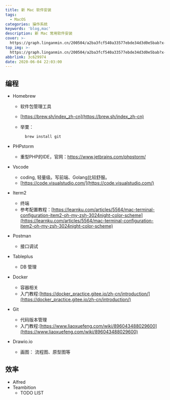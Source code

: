```yaml
---
title: 新 Mac 软件安装
tags:
  - MacOS
categories: 操作系统
keywords: 'blog,mac'
description: 新 Mac 常用软件安装
cover: >-
  https://graph.linganmin.cn/200504/a2ba3fcf540a33577ebde34d3d0e5bab?x-oss-process=image/format,webp/quality,q_10
top_img: >-
  https://graph.linganmin.cn/200504/a2ba3fcf540a33577ebde34d3d0e5bab?x-oss-process=image/format,webp/quality,q_40
abbrlink: 3c629974
date: 2020-06-04 22:03:00
---
```



## 编程

- Homebrew
  - 软件包管理工具
  - [https://brew.sh/index_zh-cn](https://brew.sh/index_zh-cn)
  - 举栗：

    ```bash
      brew install git
    ```

- PHPstorm
  - 重型PHP的IDE，官网：https://www.jetbrains.com/phpstorm/
- Vscode
  - coding, 轻量级。写前端、Golang比较舒服。
  - [https://code.visualstudio.com/](https://code.visualstudio.com/)
- Iterm2
  - 终端
  - 参考配置教程：[https://learnku.com/articles/5564/mac-terminal-configuration-item2-oh-my-zsh-3024night-color-scheme](https://learnku.com/articles/5564/mac-terminal-configuration-item2-oh-my-zsh-3024night-color-scheme)
- Postman
  - 接口调试
- Tableplus
  - DB 管理
- Docker
  - 容器相关
  - 入门教程:[https://docker_practice.gitee.io/zh-cn/introduction/](https://docker_practice.gitee.io/zh-cn/introduction/)
- Git
  - 代码版本管理
  - 入门教程:[https://www.liaoxuefeng.com/wiki/896043488029600](https://www.liaoxuefeng.com/wiki/896043488029600)
- Drawio.io
  - 画图： 流程图、原型图等

## 效率

- Alfred
- Teambition
  - TODO LIST
